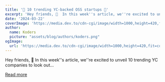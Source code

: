 ```yaml
---
title: '👑 10 trending YC-backed OSS startups 🦾'
excerpt: 'Hey friends, 👋  In this week''s article, we''re excited to unveil 10 trending YC companies to look out...'
date: '2024-03-22'
coverImage: 'https://media.dev.to/cdn-cgi/image/width=1000,height=420,fit=cover,gravity=auto,format=auto/https%3A%2F%2Fdev-to-uploads.s3.amazonaws.com%2Fuploads%2Farticles%2Fyf9p1kvi076qa3c0d49u.gif'
author:
  name: Koders
  picture: "assets/blog/authors/koders.png"
ogImage:
  url: 'https://media.dev.to/cdn-cgi/image/width=1000,height=420,fit=cover,gravity=auto,format=auto/https%3A%2F%2Fdev-to-uploads.s3.amazonaws.com%2Fuploads%2Farticles%2Fyf9p1kvi076qa3c0d49u.gif'
---
```


Hey friends, 👋  In this week''s article, we''re excited to unveil 10 trending YC companies to look out...

[Read more](https://dev.to/quine/10-trending-yc-backed-oss-startups-4doc)
